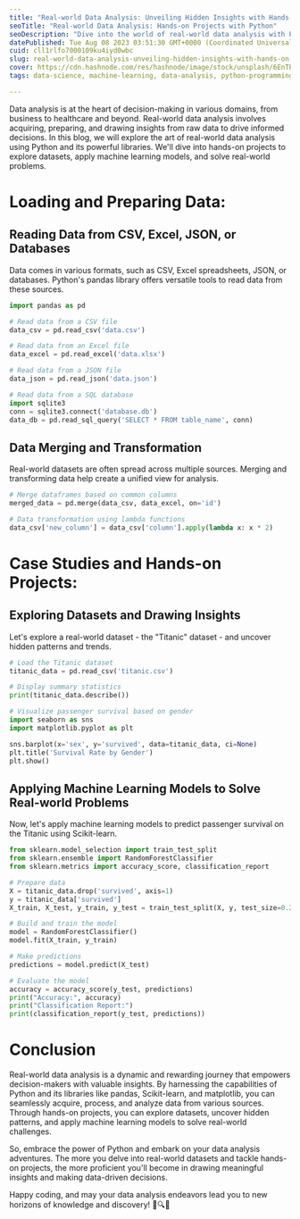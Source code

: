 ```yaml
---
title: "Real-world Data Analysis: Unveiling Hidden Insights with Hands-on Projects"
seoTitle: "Real-world Data Analysis: Hands-on Projects with Python"
seoDescription: "Dive into the world of real-world data analysis with Python! Learn data loading, merging, and hands-on projects to draw insights and apply machine learning"
datePublished: Tue Aug 08 2023 03:51:30 GMT+0000 (Coordinated Universal Time)
cuid: cll1rlfo7000109ku4iyd0wbc
slug: real-world-data-analysis-unveiling-hidden-insights-with-hands-on-projects
cover: https://cdn.hashnode.com/res/hashnode/image/stock/unsplash/6EnTPvPPL6I/upload/831908f90e79d2fbc159197381ea143f.jpeg
tags: data-science, machine-learning, data-analysis, python-programming, realworldprojects

---
```


Data analysis is at the heart of decision-making in various domains, from business to healthcare and beyond. Real-world data analysis involves acquiring, preparing, and drawing insights from raw data to drive informed decisions. In this blog, we will explore the art of real-world data analysis using Python and its powerful libraries. We'll dive into hands-on projects to explore datasets, apply machine learning models, and solve real-world problems.

# Loading and Preparing Data:

## Reading Data from CSV, Excel, JSON, or Databases

Data comes in various formats, such as CSV, Excel spreadsheets, JSON, or databases. Python's pandas library offers versatile tools to read data from these sources.

```python
import pandas as pd

# Read data from a CSV file
data_csv = pd.read_csv('data.csv')

# Read data from an Excel file
data_excel = pd.read_excel('data.xlsx')

# Read data from a JSON file
data_json = pd.read_json('data.json')

# Read data from a SQL database
import sqlite3
conn = sqlite3.connect('database.db')
data_db = pd.read_sql_query('SELECT * FROM table_name', conn)
```

## Data Merging and Transformation

Real-world datasets are often spread across multiple sources. Merging and transforming data help create a unified view for analysis.

```python
# Merge dataframes based on common columns
merged_data = pd.merge(data_csv, data_excel, on='id')

# Data transformation using lambda functions
data_csv['new_column'] = data_csv['column'].apply(lambda x: x * 2)
```

# Case Studies and Hands-on Projects:

## Exploring Datasets and Drawing Insights

Let's explore a real-world dataset - the "Titanic" dataset - and uncover hidden patterns and trends.

```python
# Load the Titanic dataset
titanic_data = pd.read_csv('titanic.csv')

# Display summary statistics
print(titanic_data.describe())

# Visualize passenger survival based on gender
import seaborn as sns
import matplotlib.pyplot as plt

sns.barplot(x='sex', y='survived', data=titanic_data, ci=None)
plt.title('Survival Rate by Gender')
plt.show()
```

## Applying Machine Learning Models to Solve Real-world Problems

Now, let's apply machine learning models to predict passenger survival on the Titanic using Scikit-learn.

```python
from sklearn.model_selection import train_test_split
from sklearn.ensemble import RandomForestClassifier
from sklearn.metrics import accuracy_score, classification_report

# Prepare data
X = titanic_data.drop('survived', axis=1)
y = titanic_data['survived']
X_train, X_test, y_train, y_test = train_test_split(X, y, test_size=0.2, random_state=42)

# Build and train the model
model = RandomForestClassifier()
model.fit(X_train, y_train)

# Make predictions
predictions = model.predict(X_test)

# Evaluate the model
accuracy = accuracy_score(y_test, predictions)
print("Accuracy:", accuracy)
print("Classification Report:")
print(classification_report(y_test, predictions))
```

# Conclusion

Real-world data analysis is a dynamic and rewarding journey that empowers decision-makers with valuable insights. By harnessing the capabilities of Python and its libraries like pandas, Scikit-learn, and matplotlib, you can seamlessly acquire, process, and analyze data from various sources. Through hands-on projects, you can explore datasets, uncover hidden patterns, and apply machine learning models to solve real-world challenges.

So, embrace the power of Python and embark on your data analysis adventures. The more you delve into real-world datasets and tackle hands-on projects, the more proficient you'll become in drawing meaningful insights and making data-driven decisions.

Happy coding, and may your data analysis endeavors lead you to new horizons of knowledge and discovery! 🚀🔍🐍